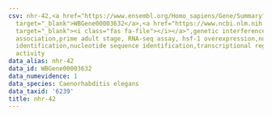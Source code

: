```yaml
---
csv: nhr-42,<a href="https://www.ensembl.org/Homo_sapiens/Gene/Summary?db=core;g=WBGene00003632"
  target="_blank">WBGene00003632</a>,<a href="https://www.ncbi.nlm.nih.gov/pubmed/30894454"
  target="_blank"><i class="fas fa-file"></i></a>",genetic interference,functional
  association,prime adult stage, RNA-seq assay, hsf-1 overexpression,nucleotide sequence
  identification,nucleotide sequence identification,transcriptional regulation,up-regulates
  activity
data_alias: nhr-42
data_id: WBGene00003632
data_numevidence: 1
data_species: Caenorhabditis elegans
data_taxid: '6239'
title: nhr-42
---
```

